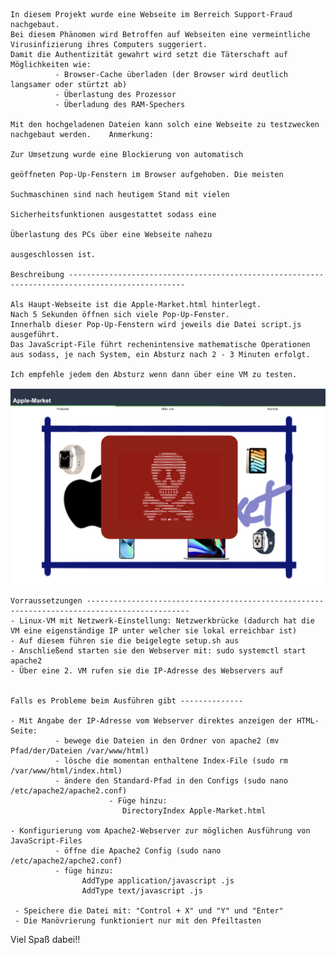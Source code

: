     In diesem Projekt wurde eine Webseite im Berreich Support-Fraud nachgebaut.
    Bei diesem Phänomen wird Betroffen auf Webseiten eine vermeintliche Virusinfizierung ihres Computers suggeriert.
    Damit die Authentizität gewahrt wird setzt die Täterschaft auf Möglichkeiten wie:
              - Browser-Cache überladen (der Browser wird deutlich langsamer oder stürtzt ab)
              - Überlastung des Prozessor
              - Überladung des RAM-Spechers
              
    Mit den hochgeladenen Dateien kann solch eine Webseite zu testzwecken nachgebaut werden.    Anmerkung:
                                                                                              Zur Umsetzung wurde eine Blockierung von automatisch
                                                                                              geöffneten Pop-Up-Fenstern im Browser aufgehoben. Die meisten
                                                                                              Suchmaschinen sind nach heutigem Stand mit vielen 
                                                                                              Sicherheitsfunktionen ausgestattet sodass eine 
                                                                                              Überlastung des PCs über eine Webseite nahezu
                                                                                              ausgeschlossen ist. 
                                                                                             
    Beschreibung ------------------------------------------------------------------------------------------------

    Als Haupt-Webseite ist die Apple-Market.html hinterlegt.
    Nach 5 Sekunden öffnen sich viele Pop-Up-Fenster.
    Innerhalb dieser Pop-Up-Fenstern wird jeweils die Datei script.js ausgeführt.
    Das JavaScript-File führt rechenintensive mathematische Operationen aus sodass, je nach System, ein Absturz nach 2 - 3 Minuten erfolgt.

    Ich empfehle jedem den Absturz wenn dann über eine VM zu testen.

![Webseite](Scam-Webseite.png)

    Vorraussetzungen ---------------------------------------------------------------------------------------------
    - Linux-VM mit Netzwerk-Einstellung: Netzwerkbrücke (dadurch hat die VM eine eigenständige IP unter welcher sie lokal erreichbar ist)
    - Auf diesem führen sie die beigelegte setup.sh aus
    - Anschließend starten sie den Webserver mit: sudo systemctl start apache2
    - Über eine 2. VM rufen sie die IP-Adresse des Webservers auf


    Falls es Probleme beim Ausführen gibt --------------

    - Mit Angabe der IP-Adresse vom Webserver direktes anzeigen der HTML-Seite:
              - bewege die Dateien in den Ordner von apache2 (mv Pfad/der/Dateien /var/www/html)
              - lösche die momentan enthaltene Index-File (sudo rm /var/www/html/index.html)
              - ändere den Standard-Pfad in den Configs (sudo nano /etc/apache2/apache2.conf) 
                          - Füge hinzu:
                             DirectoryIndex Apple-Market.html
                   
    - Konfigurierung vom Apache2-Webserver zur möglichen Ausführung von JavaScript-Files
              - öffne die Apache2 Config (sudo nano /etc/apache2/apche2.conf)
              - füge hinzu:
                    AddType application/javascript .js
                    AddType text/javascript .js
                
     - Speichere die Datei mit: "Control + X" und "Y" und "Enter"
     - Die Manövrierung funktioniert nur mit den Pfeiltasten

Viel Spaß dabei!!
